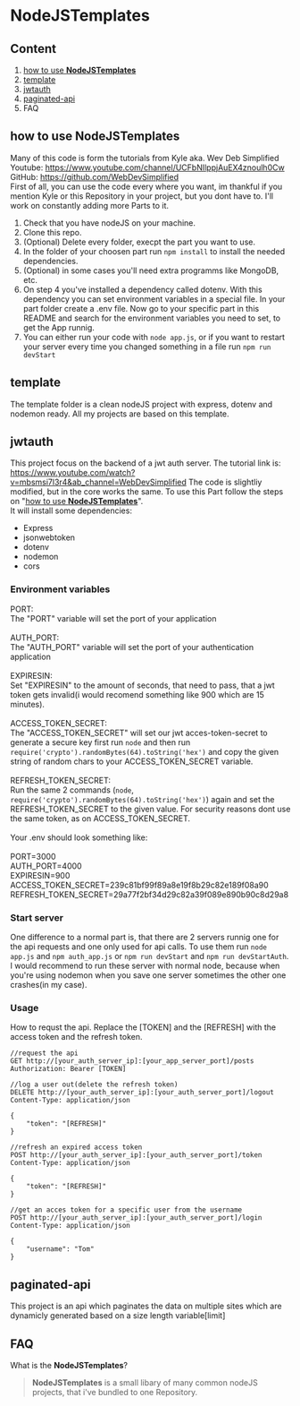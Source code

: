 # NodeJSTemplates
## Content
1. [how to use **NodeJSTemplates**](https://github.com/Laurenz1606/NodeJSTemplates/blob/main/README.md#how-to-use-nodejstemplates)
2. [template](https://github.com/Laurenz1606/NodeJSTemplates/blob/main/README.md#template)
3. [jwtauth](https://github.com/Laurenz1606/NodeJSTemplates/blob/main/README.md#jwtauth)
4. [paginated-api](https://github.com/Laurenz1606/NodeJSTemplates/blob/main/README.md#paginated-api)
5. FAQ
## how to use **NodeJSTemplates**
Many of this code is form the tutorials from Kyle aka. Wev Deb Simplified<br /> Youtube: https://www.youtube.com/channel/UCFbNIlppjAuEX4znoulh0Cw GitHub: https://github.com/WebDevSimplified  
First of all, you can use the code every where you want, im thankful if you mention Kyle or this Repository in your project, but you dont have to. I'll work on constantly adding more Parts to it.
1. Check that you have nodeJS on your machine.
2. Clone this repo.
3. (Optional) Delete every folder, execpt the part you want to use.
4. In the folder of your choosen part run ```npm install``` to install the needed dependencies.
5. (Optional) in some cases you'll need extra programms like MongoDB, etc.
6. On step 4 you've installed a dependency called dotenv. With this dependency you can set environment variables in a special file. In your part folder create a .env file. Now go to your specific part in this README and search for the environment variables you need to set, to get the App runnig.
7. You can either run your code with ```node app.js```, or if you want to restart your server every time you changed something in a file run ```npm run devStart```
## template
The template folder is a clean nodeJS project with express, dotenv and nodemon ready. All my projects are based on this template.
## jwtauth
This project focus on the backend of a jwt auth server. The tutorial link is: https://www.youtube.com/watch?v=mbsmsi7l3r4&ab_channel=WebDevSimplified The code is slightliy modified, but in the core works the same. To use this Part follow the steps on "[how to use **NodeJSTemplates**](https://github.com/Laurenz1606/NodeJSTemplates/blob/main/README.md#how-to-use-nodejstemplates)". <br />
It will install some dependencies:
* Express
* jsonwebtoken
* dotenv
* nodemon
* cors  
<!-- -->
### Environment variables
PORT: <br />
The "PORT" variable will set the port of your application  <br /><br />
AUTH_PORT: <br />
The "AUTH_PORT" variable will set the port of your authentication application  <br /><br />
EXPIRESIN: <br />
Set "EXPIRESIN" to the amount of seconds, that need to pass, that a jwt token gets invalid(i would recomend something like 900 which are 15 minutes).<br /><br />
ACCESS_TOKEN_SECRET: <br />
The "ACCESS_TOKEN_SECRET" will set our jwt acces-token-secret to generate a secure key first run ```node``` and then run ```require('crypto').randomBytes(64).toString('hex')``` and copy the given string of random chars to your ACCESS_TOKEN_SECRET variable.<br /><br />
REFRESH_TOKEN_SECRET:<br />
Run the same 2 commands (```node```, ```require('crypto').randomBytes(64).toString('hex')```) again and set the REFRESH_TOKEN_SECRET to the given value. For security reasons dont use the same token, as on ACCESS_TOKEN_SECRET. <br /><br />
Your .env should look something like:<br /><br />
PORT=3000<br />
AUTH_PORT=4000<br />
EXPIRESIN=900<br />
ACCESS_TOKEN_SECRET=239c81bf99f89a8e19f8b29c82e189f08a90<br />
REFRESH_TOKEN_SECRET=29a77f2bf34d29c82a39f089e890b90c8d29a8<br />
### Start server
One difference to a normal part is, that there are 2 servers runnig one for the api requests and one only used for api calls. To use them run ```node app.js``` and ```npm auth_app.js``` or ```npm run devStart``` and ```npm run devStartAuth```. I would recommend to run these server with normal node, because when you're using nodemon when you save one server sometimes the other one crashes(in my case).
### Usage
How to requst the api. Replace the [TOKEN] and the [REFRESH] with the access token and the refresh token.<br />
```
//request the api
GET http://[your_auth_server_ip]:[your_app_server_port]/posts
Authorization: Bearer [TOKEN]

//log a user out(delete the refresh token)
DELETE http://[your_auth_server_ip]:[your_auth_server_port]/logout
Content-Type: application/json

{
    "token": "[REFRESH]"
}

//refresh an expired access token
POST http://[your_auth_server_ip]:[your_auth_server_port]/token
Content-Type: application/json

{
    "token": "[REFRESH]"
}

//get an acces token for a specific user from the username
POST http://[your_auth_server_ip]:[your_auth_server_port]/login
Content-Type: application/json

{
    "username": "Tom"
}
```
## paginated-api
This project is an api which paginates the data on multiple sites which are dynamicly generated based on a size length variable[limit]
## FAQ
What is the **NodeJSTemplates**?
>**NodeJSTemplates** is a small libary of many common nodeJS projects, that i've bundled to one Repository.